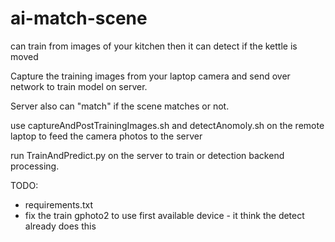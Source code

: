# ai-match-scene
can train from images of your kitchen then it can detect if the kettle is moved

Capture the training images from your laptop camera and send over network to train model on server.

Server also can "match" if the scene matches or not.


use captureAndPostTrainingImages.sh and detectAnomoly.sh on the remote laptop to feed the camera photos to the server

run TrainAndPredict.py on the server to train or detection backend processing.



TODO: 
  * requirements.txt
  * fix the train gphoto2 to use first available device - it think the detect already does this
